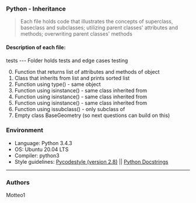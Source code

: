 ### Python - Inheritance
> Each file holds code that illustrates the concepts of superclass, baseclass and subclasses; utilizing parent classes' attributes and methods; overwriting parent classes' methods

#### Description of each file:
tests --- Folder holds tests and edge cases testing

0. Function that returns list of attributes and methods of object
1. Class that inherits from list and prints sorted list
2. Function using type() - same object
3. Function using isinstance() - same class inherited from
3. Function using isinstance() - same class inherited from
3. Function using isinstance() - same class inherited from
4. Function using issubclass() - only subclass of
5. Empty class BaseGeometry (so next questions can build on this)


### Environment
* Language: Python 3.4.3
* OS: Ubuntu 20.04 LTS
* Compiler: python3
* Style guidelines: [Pycodestyle (version 2.8)](https://pypi.org/project/pycodestyle/) || [Python Docstrings](http://sphinxcontrib-napoleon.readthedocs.io/en/latest/example_google.html)

***
### Authors
Motteo1
